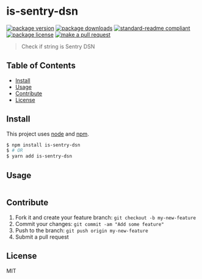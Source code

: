 
# is-sentry-dsn
[![package version](https://img.shields.io/npm/v/is-sentry-dsn.svg?style=flat-square)](https://npmjs.org/package/is-sentry-dsn)
[![package downloads](https://img.shields.io/npm/dm/is-sentry-dsn.svg?style=flat-square)](https://npmjs.org/package/is-sentry-dsn)
[![standard-readme compliant](https://img.shields.io/badge/readme%20style-standard-brightgreen.svg?style=flat-square)](https://github.com/RichardLitt/standard-readme)
[![package license](https://img.shields.io/npm/l/is-sentry-dsn.svg?style=flat-square)](https://npmjs.org/package/is-sentry-dsn)
[![make a pull request](https://img.shields.io/badge/PRs-welcome-brightgreen.svg?style=flat-square)](http://makeapullrequest.com)

> Check if string is Sentry DSN

## Table of Contents

- [Install](#install)
- [Usage](#usage)
- [Contribute](#contribute)
- [License](#License)

## Install

This project uses [node](https://nodejs.org) and [npm](https://www.npmjs.com). 

```sh
$ npm install is-sentry-dsn
$ # OR
$ yarn add is-sentry-dsn
```

## Usage

```js

```

## Contribute

1. Fork it and create your feature branch: `git checkout -b my-new-feature`
2. Commit your changes: `git commit -am "Add some feature"`
3. Push to the branch: `git push origin my-new-feature`
4. Submit a pull request

## License

MIT
    